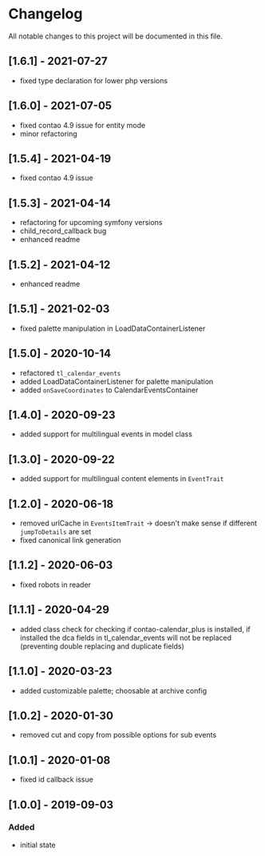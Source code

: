# Changelog

All notable changes to this project will be documented in this file.

## [1.6.1] - 2021-07-27

- fixed type declaration for lower php versions

## [1.6.0] - 2021-07-05

- fixed contao 4.9 issue for entity mode
- minor refactoring

## [1.5.4] - 2021-04-19

- fixed contao 4.9 issue

## [1.5.3] - 2021-04-14

- refactoring for upcoming symfony versions
- child_record_callback bug
- enhanced readme

## [1.5.2] - 2021-04-12

- enhanced readme

## [1.5.1] - 2021-02-03

- fixed palette manipulation in LoadDataContainerListener

## [1.5.0] - 2020-10-14

- refactored `tl_calendar_events`
- added LoadDataContainerListener for palette manipulation
- added `onSaveCoordinates` to CalendarEventsContainer

## [1.4.0] - 2020-09-23

- added support for multilingual events in model class

## [1.3.0] - 2020-09-22

- added support for multilingual content elements in `EventTrait`

## [1.2.0] - 2020-06-18

- removed urlCache in `EventsItemTrait` -> doesn't make sense if different `jumpToDetails` are set
- fixed canonical link generation

## [1.1.2] - 2020-06-03

- fixed robots in reader

## [1.1.1] - 2020-04-29

- added class check for checking if contao-calendar_plus is installed, if installed the dca fields in tl_calendar_events
  will not be replaced
  (preventing double replacing and duplicate fields)

## [1.1.0] - 2020-03-23

- added customizable palette; choosable at archive config

## [1.0.2] - 2020-01-30

- removed cut and copy from possible options for sub events

## [1.0.1] - 2020-01-08

- fixed id callback issue

## [1.0.0] - 2019-09-03

### Added

- initial state
